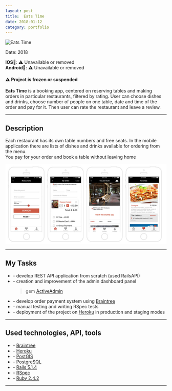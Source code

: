```yaml
---
layout: post
title:  Eats Time
date: 2018-01-12
category: portfolio
---
```


<img src="/assets/images/eats-time.png" width="600" title="Eats Time">

Date: 2018

**IOS**📱: ⚠️ Unavailable or removed  
**Android**📱: ⚠️ Unavailable or removed

#### ⚠️ Project is frozen or suspended

**Eats Time** is a booking app, centered on reserving tables and making orders
in particular restaurants, filtered by rating. User can choose dishes and
drinks, choose number of people on one table, date and time of the order and
pay for it. Then user can rate the restaurant and leave a review.

<!--more-->

_________________

## Description

Each restaurant has its own table numbers and free seats.
In the mobile application there are lists of dishes and drinks available for
ordering from the menu.  
You pay for your order and book a table without leaving home

<img src="/assets/images/eats-time-test.png" width="600" title="Eats Time">

_________________

## My Tasks

* \- develop REST API application from scratch (used RailsAPI)
* \- creation and improvement of the admin dashboard panel
  > gem [ActiveAdmin](https://activeadmin.info/)
* \- develop order payment system using [Braintree](https://www.braintreepayments.com/)
* \- manual testing and writing RSpec tests
* \- deployment of the project on [Heroku](https://www.heroku.com/) in
  production and staging modes

_________________

## Used technologies, API, tools

* \- [Braintree](https://www.braintreepayments.com/)
* \- [Heroku](https://www.heroku.com/)
* \- [PostGIS](https://postgis.net/)
* \- [PostgreSQL](https://www.postgresql.org/)
* \- [Rails 5.1.4](https://rubyonrails.org/)
* \- [RSpec](https://rspec.info/)
* \- [Ruby 2.4.2](https://www.ruby-lang.org/)

_________________

